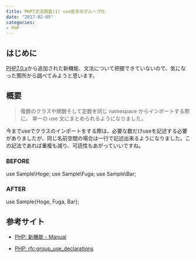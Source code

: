 ```yaml
---
title: PHP7文法調査(1) use宣言のグループ化
date: "2017-02-05"
categories: 
- PHP
---
```


## はじめに



[PHP7.0.x](http://php.net/manual/ja/migration70.new-features.php)から追加された新機能、文法について把握できていないので、気になった箇所から調べてみようと思います。


## 概要



>複数のクラスや関数そして定数を同じ namespace からインポートする際に、 単一の use 文にまとめられるようになりました。


今までuseでクラスのインポートをする際は、必要な数だけuseを記述する必要がありましたが、同じ名前空間の場合は一行で記述出来るようになりました。この記法であれば重複も減り、可読性もあがっていいですね。


### BEFORE



use Sample\Hoge;
use Sample\Fuga;
use Sample\Bar;


### AFTER



use Sample\{Hoge, Fuga, Bar};


## 参考サイト



*  [PHP: 新機能 - Manual](http://php.net/manual/ja/migration70.new-features.php)


*  [PHP: rfc:group_use_declarations](https://wiki.php.net/rfc/group_use_declarations)